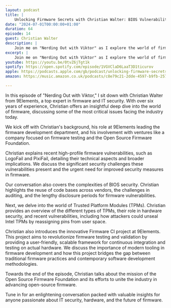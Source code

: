 ```yaml
---
layout: podcast
title: |
    Unlocking Firmware Secrets with Christian Walter: BIOS Vulnerabilities & Security Insights
date: "2024-07-01T00:00:00+01:00"
duration: 64
episode: 14
guest: Christian Walter
description: |
    Join me on "Nerding Out with Viktor" as I explore the world of firmware and hardware security with Christian Walter from 9Elements. With over six years of experience in IT security and firmware development, Christian discusses recent vulnerabilities like LogoFail and PixiFail, the complexities of BIOS security, and the importance of Trusted Platform Modules (TPMs). We also delve into 9Elements' Firmware CI project and the efforts of the Open Source Firmware Foundation to advance open-source firmware. This episode is a must-listen for anyone interested in the future of IT security and hardware.
excerpt: |
    Join me on "Nerding Out with Viktor" as I explore the world of firmware and hardware security with Christian Walter from 9Elements. With over six years of experience in IT security and firmware development, Christian discusses recent vulnerabilities like LogoFail and PixiFail, the complexities of BIOS security, and the importance of Trusted Platform Modules (TPMs). We also delve into 9Elements' Firmware CI project and the efforts of the Open Source Firmware Foundation to advance open-source firmware. This episode is a must-listen for anyone interested in the future of IT security and hardware.
youtube: https://youtu.be/0tvZ6jTgt1k
spotify: https://open.spotify.com/episode/1VGVClaD6LaaT3D1ticurov
apple: https://podcasts.apple.com/gb/podcast/unlocking-firmware-secrets-with-christian-walter-bios/id1722663295?i=1000660736972
amazon: https://music.amazon.co.uk/podcasts/c8e79c21-2dde-4597-b9fb-257ecbc2bf29/episodes/698bf74f-b1a6-4af6-8927-2fc399410dee/nerding-out-with-viktor-unlocking-firmware-secrets-with-christian-walter-bios-vulnerabilities-security-insights

---
```


In this episode of "Nerding Out with Viktor," I sit down with Christian Walter from 9Elements, a top expert in firmware and IT security. With over six years of experience, Christian offers an insightful deep dive into the world of firmware, discussing some of the most critical issues facing the industry today.

We kick off with Christian's background, his role at 9Elements leading the firmware development department, and his involvement with ventures like a company focused on firmware testing and the Open Source Firmware Foundation.

Christian explains recent high-profile firmware vulnerabilities, such as LogoFail and PixiFail, detailing their technical aspects and broader implications. We discuss the significant security challenges these vulnerabilities present and the urgent need for improved security measures in firmware.

Our conversation also covers the complexities of BIOS security. Christian highlights the reuse of code bases across vendors, the challenges in auditing, and the lengthy disclosure periods for firmware vulnerabilities.

Next, we delve into the world of Trusted Platform Modules (TPMs). Christian provides an overview of the different types of TPMs, their role in hardware security, and recent vulnerabilities, including how attackers could unseal Intel TPMs by reassigning pins from user space.

Christian also introduces the innovative Firmware CI project at 9Elements. This project aims to revolutionize firmware testing and validation by providing a user-friendly, scalable framework for continuous integration and testing on actual hardware. We discuss the importance of modern tooling in firmware development and how this project bridges the gap between traditional firmware practices and contemporary software development methodologies.

Towards the end of the episode, Christian talks about the mission of the Open Source Firmware Foundation and its efforts to unite the industry in advancing open-source firmware.

Tune in for an enlightening conversation packed with valuable insights for anyone passionate about IT security, hardware, and the future of firmware.
